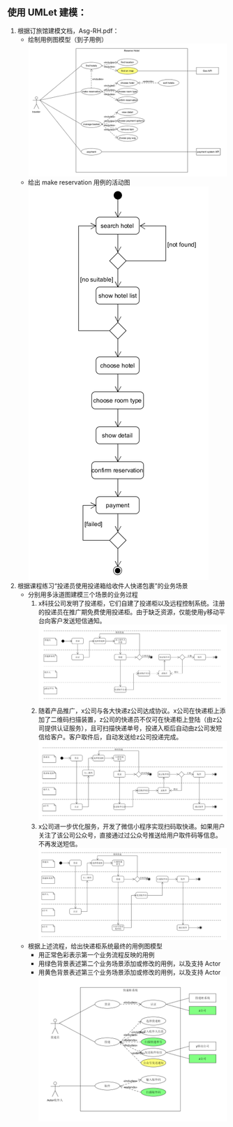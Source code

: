## 使用 UMLet 建模：

1. 根据订旅馆建模文档，Asg-RH.pdf：  
    - 绘制用例图模型（到子用例）  
    ![](image/7-1.png)  
    - 给出 make reservation 用例的活动图  
    ![](image/7-2.png)  
2. 根据课程练习“投递员使用投递箱给收件人快递包裹”的业务场景  
    - 分别用多泳道图建模三个场景的业务过程
        1. x科技公司发明了投递柜，它们自建了投递柜以及远程控制系统。注册的投递员在推广期免费使用投递柜。由于缺乏资源，仅能使用y移动平台向客户发送短信通知。  
        ![](image/7-3.png)  
        2. 随着产品推广，x公司与各大快递z公司达成协议。x公司在快递柜上添加了二维码扫描装置，z公司的快递员不仅可在快递柜上登陆（由z公司提供认证服务），且可扫描快递单号，投递入柜后自动由z公司发短信给客户。客户取件后，自动发送给z公司投递完成。  
        ![](image/7-4.png)  
        3. x公司进一步优化服务，开发了微信小程序实现扫码取快递。如果用户关注了该公司公众号，直接通过过公众号推送给用户取件码等信息。不再发送短信。  
        ![](image/7-5.png)  
    - 根据上述流程，给出快递柜系统最终的用例图模型
        - 用正常色彩表示第一个业务流程反映的用例
        - 用绿色背景表述第二个业务场景添加或修改的用例，以及支持 Actor
        - 用黄色背景表述第三个业务场景添加或修改的用例，以及支持 Actor
        ![](image/7-6.png)  